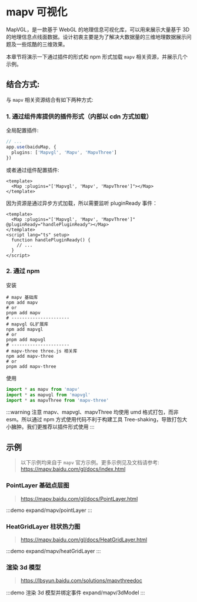 # mapv 可视化

MapVGL，是一款基于 WebGL 的地理信息可视化库，可以用来展示大量基于 3D 的地理信息点线面数据。设计初衷主要是为了解决大数据量的三维地理数据展示问题及一些炫酷的三维效果。

本章节将演示一下通过插件的形式和 npm 形式加载 `mapv` 相关资源，并展示几个示例。

## 结合方式:

与 `mapv` 相关资源结合有如下两种方式:

### 1. 通过组件库提供的插件形式（内部以 cdn 方式加载）

全局配置插件:

```ts
// ...
app.use(baiduMap, {
  plugins: ['Mapvgl', 'Mapv', 'MapvThree']
})
```

或者通过组件配置插件:

```vue
<template>
  <Map :plugins="['Mapvgl', 'Mapv', 'MapvThree']"></Map>
</template>
```

因为资源是通过异步方式加载，所以需要监听 pluginReady 事件：

```vue
<template>
  <Map :plugins="['Mapvgl', 'Mapv', 'MapvThree']" @pluginReady="handlePluginReady"></Map>
</template>
<script lang="ts" setup>
  function handlePluginReady() {
    // ...
  }
</script>
```

### 2. 通过 npm

安装

```shell
# mapv 基础库
npm add mapv
# or
pnpm add mapv
# ----------------------
# mapvgl GL扩展库
npm add mapvgl
# or
pnpm add mapvgl
# ----------------------
# mapv-three three.js 相关库
npm add mapv-three
# or
pnpm add mapv-three
```

使用

```ts
import * as mapv from 'mapv'
import * as mapvgl from 'mapvgl'
import * as mapvThree from 'mapv-three'
```

:::warning 注意
mapv、mapvgl、mapvThree 均使用 umd 格式打包，而非 esm。所以通过 npm 方式使用代码不利于构建工具 Tree-shaking，导致打包大小臃肿。我们更推荐以插件形式使用
:::

## 示例

> 以下示例均来自于 `mapv` 官方示例。更多示例见及文档请参考: https://mapv.baidu.com/gl/docs/index.html

### PointLayer 基础点层图

> https://mapv.baidu.com/gl/docs/PointLayer.html

:::demo
expand/mapv/pointLayer
:::

### HeatGridLayer 柱状热力图

> https://mapv.baidu.com/gl/docs/HeatGridLayer.html

:::demo
expand/mapv/heatGridLayer
:::

### 渲染 3d 模型

> https://lbsyun.baidu.com/solutions/mapvthreedoc

:::demo 渲染 3d 模型并绑定事件
expand/mapv/3dModel
:::
